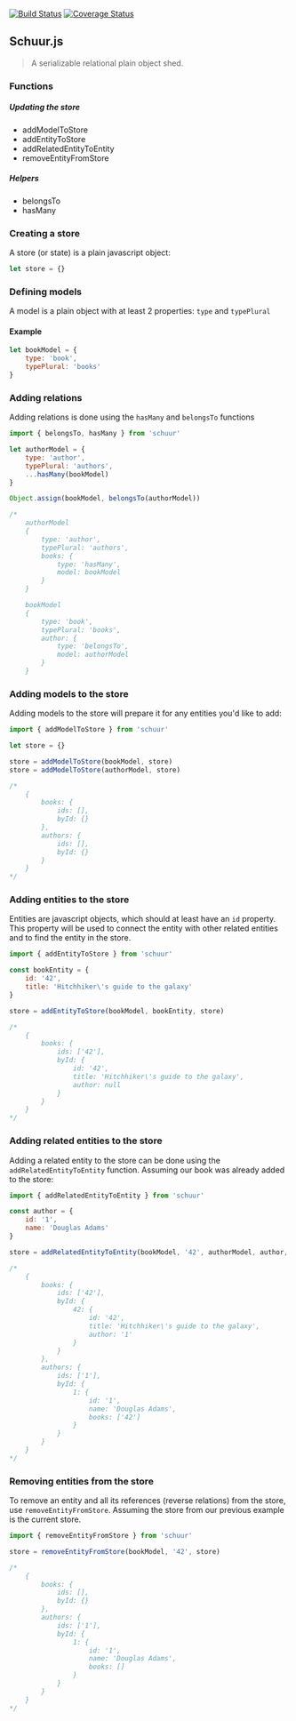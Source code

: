[![Build Status](https://travis-ci.org/jchn/schuur.svg?branch=master)](https://travis-ci.org/jchn/schuur)
[![Coverage Status](https://coveralls.io/repos/github/jchn/schuur/badge.svg?branch=master)](https://coveralls.io/github/jchn/schuur?branch=master)

## Schuur.js

> A serializable relational plain object shed.

### Functions 

##### Updating the store

- addModelToStore
- addEntityToStore
- addRelatedEntityToEntity
- removeEntityFromStore

##### Helpers

- belongsTo
- hasMany

### Creating a store 

A store (or state) is a plain javascript object:

```js
let store = {}
```

### Defining models 

A model is a plain object with at least 2 properties: `type` and `typePlural`

#### Example

```js
let bookModel = {
    type: 'book',
    typePlural: 'books'
}
```

### Adding relations

Adding relations is done using the `hasMany` and `belongsTo` functions

```js
import { belongsTo, hasMany } from 'schuur'

let authorModel = {
    type: 'author',
    typePlural: 'authors',
    ...hasMany(bookModel)
}

Object.assign(bookModel, belongsTo(authorModel))

/*
    authorModel
    {
        type: 'author',
        typePlural: 'authors',
        books: {
            type: 'hasMany',
            model: bookModel
        }
    }

    bookModel
    {
        type: 'book',
        typePlural: 'books',
        author: {
            type: 'belongsTo',
            model: authorModel
        }
    }

```

### Adding models to the store

Adding models to the store will prepare it for any entities you'd like to add:

```js
import { addModelToStore } from 'schuur'

let store = {}

store = addModelToStore(bookModel, store)
store = addModelToStore(authorModel, store)

/*
    {
        books: {
            ids: [],
            byId: {}
        },
        authors: {
            ids: [],
            byId: {}
        }
    }
*/
```

### Adding entities to the store

Entities are javascript objects, which should at least have an `id` property. This property will be used to connect the entity with other related entities and to find the entity in the store.

```js
import { addEntityToStore } from 'schuur'

const bookEntity = {
    id: '42',
    title: 'Hitchhiker\'s guide to the galaxy'
}

store = addEntityToStore(bookModel, bookEntity, store)

/*
    {
        books: {
            ids: ['42'],
            byId: {
                id: '42',
                title: 'Hitchhiker\'s guide to the galaxy',
                author: null
            }
        }
    }
*/
```

### Adding related entities to the store

Adding a related entity to the store can be done using the `addRelatedEntityToEntity` function. Assuming our book was already added to the store:

```js
import { addRelatedEntityToEntity } from 'schuur'

const author = {
    id: '1',
    name: 'Douglas Adams'
}

store = addRelatedEntityToEntity(bookModel, '42', authorModel, author, store)

/*
    {
        books: {
            ids: ['42'],
            byId: {
                42: {
                    id: '42',
                    title: 'Hitchhiker\'s guide to the galaxy',
                    author: '1'
                }
            }
        },
        authors: {
            ids: ['1'],
            byId: {
                1: {
                    id: '1',
                    name: 'Douglas Adams',
                    books: ['42']
                }
            }
        }
    }
*/
```


### Removing entities from the store

To remove an entity and all its references (reverse relations) from the store, use `removeEntityFromStore`.
Assuming the store from our previous example is the current store.

```js
import { removeEntityFromStore } from 'schuur'

store = removeEntityFromStore(bookModel, '42', store)

/*
    {
        books: {
            ids: [],
            byId: {}
        },
        authors: {
            ids: ['1'],
            byId: {
                1: {
                    id: '1',
                    name: 'Douglas Adams',
                    books: []
                }
            }
        }
    }
*/
```

